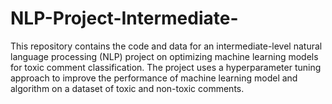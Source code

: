 # NLP-Project-Intermediate-
This repository contains the code and data for an intermediate-level natural language processing (NLP) project on optimizing machine learning models for toxic comment classification. The project uses a hyperparameter tuning approach to improve the performance of machine learning model and algorithm on a dataset of toxic and non-toxic comments.
